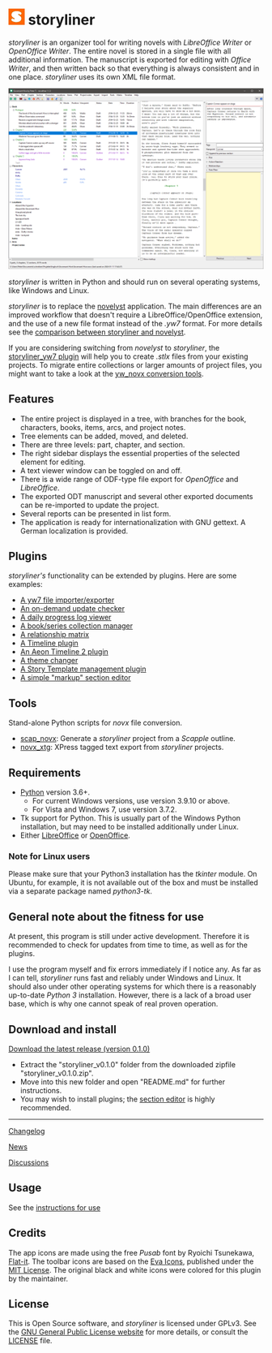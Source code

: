 # ![S](img/sLogo32.png) storyliner

*storyliner* is an organizer tool for writing novels with *LibreOffice Writer* or *OpenOffice Writer*. The entire novel is stored in a single file with all additional information. The manuscript is exported for editing with *Office Writer*, and then written back so that everything is always consistent and in one place. *storyliner* uses its own XML file format. 

![Screenshot](Screenshots/screen01.png)

*storyliner* is written in Python and should run on several operating systems, like Windows and Linux.

*storyliner* is to replace the [novelyst](https://peter88213.github.io/novelyst/) application. 
The main differences are an improved workflow that doesn't require a LibreOffice/OpenOffice extension, and the use of a new file format instead of the *.yw7* format. For more details see the [comparison between storyliner and novelyst](https://github.com/peter88213/storyliner/discussions/2).

If you are considering switching from *novelyst* to *storyliner*, the 
[storyliner_yw7 plugin](https://peter88213.github.io/storyliner_yw7/) will help you to
create *.stlx* files from your existing projects. To migrate entire collections or larger amounts of project files,
you might want to take a look at the [yw_novx conversion tools](https://github.com/peter88213/yw_novx).


## Features

- The entire project is displayed in a tree, with branches for the book, characters, books, items, arcs, and project notes.
- Tree elements can be added, moved, and deleted.
- There are three levels: part, chapter, and section.
- The right sidebar displays the essential properties of the selected element for editing.
- A text viewer window can be toggled on and off.
- There is a wide range of ODF-type file export for *OpenOffice* and *LibreOffice*.
- The exported ODT manuscript and several other exported documents can be re-imported to update the project.
- Several reports can be presented in list form. 
- The application is ready for internationalization with GNU gettext. A German localization is provided. 

## Plugins

*storyliner's* functionality can be extended by plugins. Here are some examples:

- [A yw7 file importer/exporter](https://peter88213.github.io/storyliner_yw7/)
- [An on-demand update checker](https://peter88213.github.io/storyliner_updater/)
- [A daily progress log viewer](https://peter88213.github.io/storyliner_progress/)
- [A book/series collection manager](https://peter88213.github.io/storyliner_collection/)
- [A relationship matrix](https://peter88213.github.io/storyliner_matrix/)
- [A Timeline plugin](https://peter88213.github.io/storyliner_timeline/)
- [An Aeon Timeline 2 plugin](https://peter88213.github.io/storyliner_aeon2/)
- [A theme changer](https://peter88213.github.io/storyliner_themes/)
- [A Story Template management plugin](https://peter88213.github.io/storyliner_templates/)
- [A simple "markup" section editor](https://peter88213.github.io/storyliner_editor/)

## Tools

Stand-alone Python scripts for *novx* file conversion.

- [scap_novx](https://peter88213.github.io/scap_novx/): Generate a *storyliner* project from a *Scapple* outline.
- [novx_xtg](https://peter88213.github.io/novx_xtg/): XPress tagged text export from *storyliner* projects.

## Requirements

- [Python](https://www.python.org/) version 3.6+. 
     - For current Windows versions, use version 3.9.10 or above.
     - For Vista and Windows 7, use version 3.7.2.
- Tk support for Python. This is usually part of the Windows Python installation, but may need to be installed additionally under Linux.
- Either [LibreOffice](https://www.libreoffice.org/) or [OpenOffice](https://www.openoffice.org).

### Note for Linux users

Please make sure that your Python3 installation has the *tkinter* module. On Ubuntu, for example, it is not available out of the box and must be installed via a separate package named *python3-tk*. 

## General note about the fitness for use

At present, this program is still under active development. Therefore it is recommended to check for updates from time to time, as well as for the plugins. 

I use the program myself and fix errors immediately if I notice any. As far as I can tell, *storyliner* runs fast and reliably under Windows and Linux. It should also under other operating systems for which there is a reasonably up-to-date *Python 3* installation. However, there is a lack of a broad user base, which is why one cannot speak of real proven operation. 


## Download and install

[Download the latest release (version 0.1.0)](https://github.com/peter88213/storyliner/raw/main/dist/storyliner_v0.1.0.zip)

- Extract the "storyliner_v0.1.0" folder from the downloaded zipfile "storyliner_v0.1.0.zip".
- Move into this new folder and open "README.md" for further instructions.
- You may wish to install plugins; the [section editor](https://peter88213.github.io/storyliner_editor/) is highly recommended.

---

[Changelog](changelog)

[News](https://github.com/peter88213/storyliner/discussions/1)

[Discussions](https://github.com/peter88213/storyliner/discussions)

## Usage

See the [instructions for use](usage)

## Credits

The app icons are made using the free *Pusab* font by Ryoichi Tsunekawa, [Flat-it](http://flat-it.com/).
The toolbar icons are based on the [Eva Icons](https://akveo.github.io/eva-icons/#/), published under the [MIT License](http://www.opensource.org/licenses/mit-license.php). The original black and white icons were colored for this plugin by the maintainer. 


## License

This is Open Source software, and *storyliner* is licensed under GPLv3. See the
[GNU General Public License website](https://www.gnu.org/licenses/gpl-3.0.en.html) for more
details, or consult the [LICENSE](https://github.com/peter88213/storyliner/blob/main/LICENSE) file.
